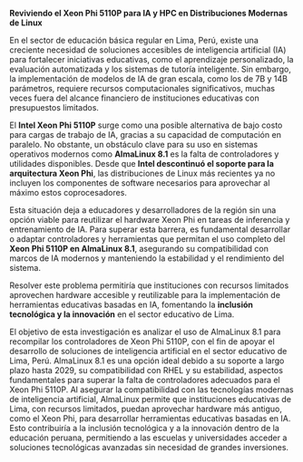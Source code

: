 **Reviviendo el Xeon Phi 5110P para IA y HPC en Distribuciones Modernas de Linux**  

En el sector de educación básica regular en Lima, Perú, existe una creciente necesidad de soluciones accesibles de inteligencia artificial (IA) para fortalecer iniciativas educativas, como el aprendizaje personalizado, la evaluación automatizada y los sistemas de tutoría inteligente. Sin embargo, la implementación de modelos de IA de gran escala, como los de 7B y 14B parámetros, requiere recursos computacionales significativos, muchas veces fuera del alcance financiero de instituciones educativas con presupuestos limitados.  

El **Intel Xeon Phi 5110P** surge como una posible alternativa de bajo costo para cargas de trabajo de IA, gracias a su capacidad de computación en paralelo. No obstante, un obstáculo clave para su uso en sistemas operativos modernos como **AlmaLinux 8.1** es la falta de controladores y utilidades disponibles. Desde que **Intel descontinuó el soporte para la arquitectura Xeon Phi**, las distribuciones de Linux más recientes ya no incluyen los componentes de software necesarios para aprovechar al máximo estos coprocesadores.  

Esta situación deja a educadores y desarrolladores de la región sin una opción viable para reutilizar el hardware Xeon Phi en tareas de inferencia y entrenamiento de IA. Para superar esta barrera, es fundamental desarrollar o adaptar controladores y herramientas que permitan el uso completo del **Xeon Phi 5110P en AlmaLinux 8.1**, asegurando su compatibilidad con marcos de IA modernos y manteniendo la estabilidad y el rendimiento del sistema.  

Resolver este problema permitiría que instituciones con recursos limitados aprovechen hardware accesible y reutilizable para la implementación de herramientas educativas basadas en IA, fomentando la **inclusión tecnológica y la innovación** en el sector educativo de Lima.

El objetivo de esta investigación es analizar el uso de AlmaLinux 8.1 para recompilar los controladores de Xeon Phi 5110P, con el fin de apoyar el desarrollo de soluciones de inteligencia artificial en el sector educativo de Lima, Perú. AlmaLinux 8.1 es una opción ideal debido a su soporte a largo plazo hasta 2029, su compatibilidad con RHEL y su estabilidad, aspectos fundamentales para superar la falta de controladores adecuados para el Xeon Phi 5110P. Al asegurar la compatibilidad con las tecnologías modernas de inteligencia artificial, AlmaLinux permite que instituciones educativas de Lima, con recursos limitados, puedan aprovechar hardware más antiguo, como el Xeon Phi, para desarrollar herramientas educativas basadas en IA. Esto contribuiría a la inclusión tecnológica y a la innovación dentro de la educación peruana, permitiendo a las escuelas y universidades acceder a soluciones tecnológicas avanzadas sin necesidad de grandes inversiones.
